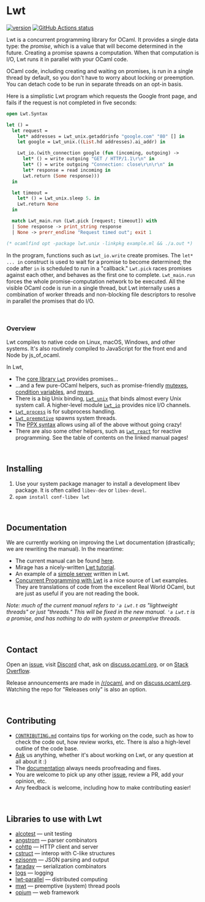 # Lwt

[![version][version]][releases] [![GitHub Actions status][github-actions-img]][github-actions]

[version]:            https://img.shields.io/github/release/ocsigen/lwt
[releases]:           https://github.com/ocsigen/lwt/releases
[github-actions]:     https://github.com/ocsigen/lwt/actions
[github-actions-img]: https://github.com/ocsigen/lwt/actions/workflows/workflow.yml/badge.svg?branch=master
[appveyor]:           https://ci.appveyor.com/project/aantron/lwt/branch/master
[appveyor-img]:       https://img.shields.io/appveyor/ci/aantron/lwt/master.svg?label=appveyor

Lwt is a concurrent programming library for OCaml. It provides a single data
type: the *promise*, which is a value that will become determined in the future.
Creating a promise spawns a computation. When that computation is I/O, Lwt runs
it in parallel with your OCaml code.

OCaml code, including creating and waiting on promises, is run in a single
thread by default, so you don't have to worry about locking or preemption. You
can detach code to be run in separate threads on an opt-in basis.

Here is a simplistic Lwt program which requests the Google front page, and fails
if the request is not completed in five seconds:

```ocaml
open Lwt.Syntax

let () =
  let request =
    let* addresses = Lwt_unix.getaddrinfo "google.com" "80" [] in
    let google = Lwt_unix.((List.hd addresses).ai_addr) in

    Lwt_io.(with_connection google (fun (incoming, outgoing) ->
      let* () = write outgoing "GET / HTTP/1.1\r\n" in
      let* () = write outgoing "Connection: close\r\n\r\n" in
      let* response = read incoming in
      Lwt.return (Some response)))
  in

  let timeout =
    let* () = Lwt_unix.sleep 5. in
    Lwt.return None
  in

  match Lwt_main.run (Lwt.pick [request; timeout]) with
  | Some response -> print_string response
  | None -> prerr_endline "Request timed out"; exit 1

(* ocamlfind opt -package lwt.unix -linkpkg example.ml && ./a.out *)
```

In the program, functions such as `Lwt_io.write` create promises. The
`let* ... in` construct is used to wait for a promise to become determined; the
code after `in` is scheduled to run in a "callback." `Lwt.pick` races promises
against each other, and behaves as the first one to complete. `Lwt_main.run`
forces the whole promise-computation network to be executed. All the visible
OCaml code is run in a single thread, but Lwt internally uses a combination of
worker threads and non-blocking file descriptors to resolve in parallel the
promises that do I/O.


<br/>

### Overview

Lwt compiles to native code on Linux, macOS, Windows, and other systems. It's
also routinely compiled to JavaScript for the front end and Node by js_of_ocaml.

In Lwt,

- The [core library `Lwt`][core] provides promises...
- ...and a few pure-OCaml helpers, such as promise-friendly [mutexes][mutex],
  [condition variables][cond], and [mvars][mvar].
- There is a big Unix binding, [`Lwt_unix`][unix] that binds almost every Unix
  system call. A higher-level module [`Lwt_io`][io] provides nice I/O channels.
- [`Lwt_process`][process] is for subprocess handling.
- [`Lwt_preemptive`][preemptive] spawns system threads.
- The [PPX syntax][ppx] allows using all of the above without going crazy!
- There are also some other helpers, such as [`Lwt_react`][react] for reactive
  programming. See the table of contents on the linked manual pages!

[core]: https://ocsigen.org/lwt/latest/api/Lwt
[cond]: https://ocsigen.org/lwt/latest/api/Lwt_condition
[mutex]: https://ocsigen.org/lwt/latest/api/Lwt_mutex
[mvar]: https://ocsigen.org/lwt/latest/api/Lwt_mvar
[unix]: https://ocsigen.org/lwt/latest/api/Lwt_unix
[io]: https://ocsigen.org/lwt/latest/api/Lwt_io
[process]: https://ocsigen.org/lwt/latest/api/Lwt_process
[preemptive]: https://ocsigen.org/lwt/latest/api/Lwt_preemptive
[ppx]: https://ocsigen.org/lwt/latest/api/Ppx_lwt
[react]: https://ocsigen.org/lwt/latest/api/Lwt_react


<br/>

## Installing

1. Use your system package manager to install a development libev package.
   It is often called `libev-dev` or `libev-devel`.
2. `opam install conf-libev lwt`


<br/>

## Documentation

We are currently working on improving the Lwt documentation (drastically; we are
rewriting the manual). In the meantime:

- The current manual can be found [here][manual].
- Mirage has a nicely-written [Lwt tutorial][mirage-tutorial].
- An example of a [simple server][counter-server] written in Lwt.
- [Concurrent Programming with Lwt][rwo-lwt] is a nice source of Lwt examples.
  They are translations of code from the excellent Real World OCaml, but are
  just as useful if you are not reading the book.

*Note: much of the current manual refers to `'a Lwt.t` as "lightweight threads"
or just "threads." This will be fixed in the new manual. `'a Lwt.t` is a
promise, and has nothing to do with system or preemptive threads.*

[manual]:   http://ocsigen.org/lwt/
[rwo-lwt]:  https://github.com/dkim/rwo-lwt#readme
[mirage-tutorial]: https://mirage.io/docs/tutorial-lwt
[counter-server]: http://www.baturin.org/code/lwt-counter-server/


<br/>

## Contact

Open an [issue][issues], visit [Discord][discord] chat, ask on
[discuss.ocaml.org][discourse], or on [Stack Overflow][so].

Release announcements are made in [/r/ocaml][reddit], and on
[discuss.ocaml.org][discourse]. Watching the repo for "Releases only" is also an
option.

[irc]:    http://webchat.freenode.net/?channels=#ocaml
[so]:     http://stackoverflow.com/questions/ask?tags=ocaml,lwt,ocaml-lwt
[announcements]: https://github.com/ocsigen/lwt/issues/309
[reddit]: https://www.reddit.com/r/ocaml/
[caml-list]: https://sympa.inria.fr/sympa/arc/caml-list
[discourse]: https://discuss.ocaml.org/c/lwt
[issues]: https://github.com/ocsigen/lwt/issues/new
[discord]: https://discordapp.com/invite/cCYQbqN


<br/>

## Contributing

- [`CONTRIBUTING.md`][contributing-md] contains tips for working on the code,
  such as how to check the code out, how review works, etc. There is also a
  high-level outline of the code base.
- [Ask](#contact) us anything, whether it's about working on Lwt, or any
  question at all about it :)
- The [documentation](#documentation) always needs proofreading and fixes.
- You are welcome to pick up any other [issue][issues-and-prs], review a PR, add
  your opinion, etc.
- Any feedback is welcome, including how to make contributing easier!

[issues-and-prs]: https://github.com/ocsigen/lwt/issues?utf8=%E2%9C%93&q=is%3Aopen
[all-issues]: https://github.com/ocsigen/lwt/issues
[contributing-md]: https://github.com/ocsigen/lwt/blob/master/docs/CONTRIBUTING.md#readme


<br/>

## Libraries to use with Lwt

- [alcotest](https://github.com/mirage/alcotest/) —
unit testing
- [angstrom](https://github.com/inhabitedtype/angstrom) —
parser combinators
- [cohttp](https://github.com/mirage/ocaml-cohttp) — HTTP client and server
- [cstruct](https://github.com/mirage/ocaml-cstruct) —
interop with C-like structures
- [ezjsonm](https://github.com/mirage/ezjsonm) —
JSON parsing and output
- [faraday](https://github.com/inhabitedtype/faraday) —
serialization combinators
- [logs](https://github.com/dbuenzli/logs) —
logging
- [lwt-parallel](https://github.com/ivg/parallel) —
distributed computing
- [mwt](https://github.com/hcarty/mwt) — preemptive (system) thread pools
- [opium](https://github.com/rgrinberg/opium) —
web framework
